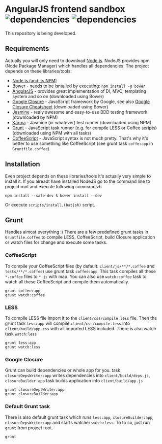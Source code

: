 AngularJS frontend sandbox ![dependencies](https://david-dm.org/drahak/sandbox.png) ![dependencies](https://david-dm.org/drahak/sandbox/dev-status.png)
==================================
This repository is being developed.

Requirements
------------
Actually you will only need to download [Node.js](http://nodejs.org/). NodeJS provides npm (Node Package Manager) which handles all dependencies. The project depends on these libraries/tools:

- [Node.js (and its NPM)](http://nodejs.org/)
- [Bower](https://github.com/bower/bower) - needs to be isntalled by executing: `npm install -g bower`
- [AngularJS](http://angularjs.org/) - provides great implementation of DI, MVC, templating system and so on (downloaded using Bower)
- [Google Closure](https://developers.google.com/closure/) - JavaScript framework by Google, see also [Google Closure Cheatsheet](http://www.closurecheatsheet.com/) (downloaded using Bower)
- [Jasmine](http://pivotal.github.io/jasmine/) - realy awesome and easy-to-use BDD testing framework (downloaded by NPM)
- [Karma](http://karma-runner.github.io/) - Jasmine (or whatever) test runner (downloaded using NPM)
- [Grunt](http://pivotal.github.io/jasmine/) - JavaScript task runner (e.g. for compile LESS or Coffee scripts) (downloaded using NPM with all tasks)
- [CoffeeScript](http://coffeescript.org/) - JavaScript syntax is not much pretty. That's why it's better to use something like CoffeeScript (see grunt task `coffe:app` in `Gruntfile.coffee`)

Installation
------------
Even project depends on these libraries/tools it's actually very simple to install it. If you alreadt have installed NodeJS go to the command line to project root and execute following commands:h

	npm install --safe-dev & bower install --dev

Or execute `scripts/install.(bat|sh)` script.

Grunt
-----
Handles almost everything :) There are a few predefined grunt tasks in `Gruntfile.coffee` to compile LESS, CoffeeScript, build Closure application or watch files for change and execute some tasks.

### CoffeeScript
To compile your CoffeeScript files (by default: `client/js/**/*.coffee` and `tests/**/*.coffee`) use grunt task `coffee:app`. This task compiles all these `*.coffee` files to `*.js` with map. You can also use `watch:coffee` task to watch all these CoffeeScript and compile them automatically.

	grunt coffee:app
	grunt watch:coffee

### LESS
To compile LESS file import it to the `client/css/compile.less` file. Then the grunt task `less:app` will compile `client/css/compile.less` into `client/build/app.css` with all imported LESS included. There is also watch task `watch:less`

	grunt less:app
	grunt watch:less

### Google Closure
Grunt can build dependencies or whole app for you. task `closureDepsWriter:app` writes dependencies into `client/build/deps.js`, `closureBuilder:app` task builds application into `client/build/app.js`

	grunt closureDepsWriter:app
	grunt closureBuilder:app


### Default Grunt task
There is also default grunt task which runs `less:app`, `closureBuilder:app`, `closureDepsWriter:app` and starts watcher `watch:less`. To to so, just run `grunt` from project root.

	grunt

